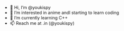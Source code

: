 - 👋 Hi, I’m @youkispy
- 👀 I’m interested in anime andl starting to learn coding
- 🌱 I’m currently learning C++
- 📫 Reach me at .in (@youkispy)

<!---
youkispy/youkispy is a ✨ special ✨ repository because its `README.md` (this file) appears on your GitHub profile.
You can click the Preview link to take a look at your changes.
--->
